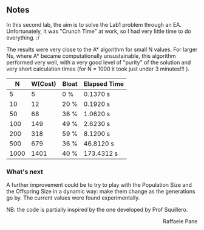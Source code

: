 ## Notes
In this second lab, the aim is to solve the Lab1 problem through an EA. 
Unfortunately, It was "Crunch Time" at  work, so I had very little time to do everything. :/

The results were very close to the A* algorithm for small N values.
For larger Ns, where A* became computationally unsustainable, this algorithm performed very well, with a very good level of "purity" of the solution and very short calculation times (for N = 1000 it took just under 3 minutes!!! ).

| N | W(Cost) | Bloat | Elapsed Time |
| --| ------- | ----- | ----------- |
| 5 | 5 | 0 % | 0.1370 s |
| 10 | 12 | 20 % | 0.1920 s |
| 50 | 68 | 36 % | 1.0620 s |
| 100 | 149 | 49 % | 2.6230 s |
| 200 | 318 | 59 % | 8.1200 s |
| 500 | 679 | 36 % | 46.8120 s |
| 1000 | 1401 | 40 % | 173.4312 s |

### What's next
A further improvement could be to try to play with the Population Size and the Offspring Size in a dynamic way: make them change as the generations go by.
The current values were found experimentally.


NB: the code is partially inspired by the one developed by Prof Squillero.
<div dir="rtl"> Raffaele Pane </div>
